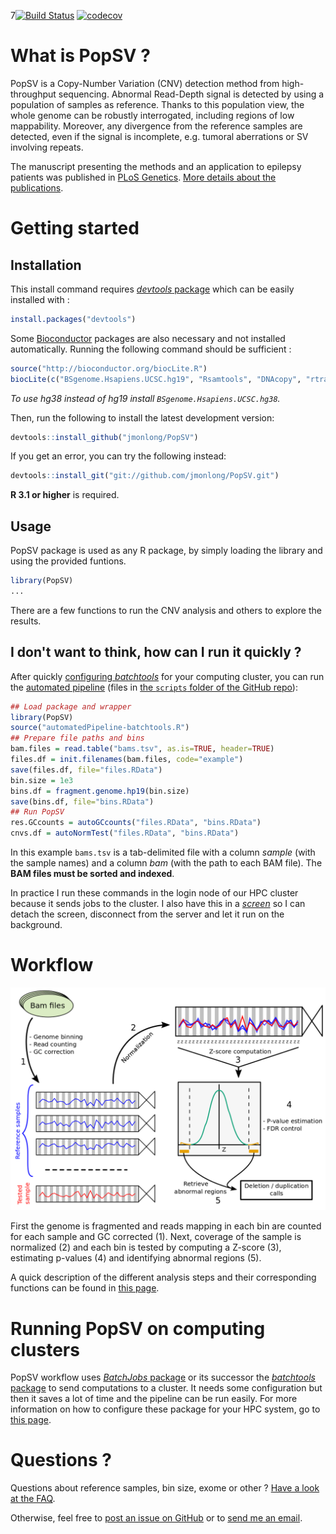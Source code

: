 7[![Build Status](https://travis-ci.org/jmonlong/PopSV.svg?branch=master)](https://travis-ci.org/jmonlong/PopSV)
[![codecov](https://codecov.io/gh/jmonlong/PopSV/branch/master/graph/badge.svg)](https://codecov.io/gh/jmonlong/PopSV)

# What is PopSV ?

PopSV is a Copy-Number Variation (CNV) detection method from high-throughput sequencing. 
Abnormal Read-Depth signal is detected by using a population of samples as reference. 
Thanks to this population view, the whole genome can be robustly interrogated, including regions of low mappability. 
Moreover, any divergence from the reference samples are detected, even if the signal is incomplete, e.g. tumoral aberrations or SV involving repeats.

The manuscript presenting the methods and an application to epilepsy patients was published in [PLoS Genetics](http://journals.plos.org/plosgenetics/article?id=10.1371/journal.pgen.1007285). [More details about the publications](6-Publication.md).

# Getting started

## Installation

This install command requires [*devtools* package](https://github.com/hadley/devtools) which can be easily installed with :

```r
install.packages("devtools")
```

Some [Bioconductor](http://bioconductor.org/) packages are also necessary and not installed automatically. Running the following command should be sufficient :

```r
source("http://bioconductor.org/biocLite.R")
biocLite(c("BSgenome.Hsapiens.UCSC.hg19", "Rsamtools", "DNAcopy", "rtracklayer"))
```

*To use hg38 instead of hg19 install `BSgenome.Hsapiens.UCSC.hg38`.*

Then, run the following to install the latest development version:

```r
devtools::install_github("jmonlong/PopSV")
```

If you get an error, you can try the following instead:

```r
devtools::install_git("git://github.com/jmonlong/PopSV.git")
```

**R 3.1 or higher** is required.


## Usage

PopSV package is used as any R package, by simply loading the library and using the provided funtions.

```r
library(PopSV)
...
```

There are a few functions to run the CNV analysis and others to explore the results.

## I don't want to think, how can I run it quickly ?

After quickly [configuring *batchtools*](2-ClusterManagement.md#installation-and-configuration) for your computing cluster, you can run the [automated pipeline](2-ClusterManagement.md#automated-run) (files in [the `scripts` folder of the GitHub repo](https://github.com/jmonlong/PopSV/tree/master/scripts/batchtools)):

```r
## Load package and wrapper
library(PopSV)
source("automatedPipeline-batchtools.R")
## Prepare file paths and bins
bam.files = read.table("bams.tsv", as.is=TRUE, header=TRUE)
files.df = init.filenames(bam.files, code="example")
save(files.df, file="files.RData")
bin.size = 1e3
bins.df = fragment.genome.hp19(bin.size)
save(bins.df, file="bins.RData")
## Run PopSV
res.GCcounts = autoGCcounts("files.RData", "bins.RData")
cnvs.df = autoNormTest("files.RData", "bins.RData")
```

In this example `bams.tsv` is a tab-delimited file with a column *sample* (with the sample names) and a column *bam* (with the path to each BAM file). The **BAM files must be sorted and indexed**.

In practice I run these commands in the login node of our HPC cluster because it sends jobs to the cluster. 
I also have this in a [*screen*](https://www.gnu.org/software/screen/manual/screen.html) so I can detach the screen, disconnect from the server and let it run on the background.

# Workflow

![PopSV workflow](public/PopSVworkflow.png)

First the genome is fragmented and reads mapping in each bin are counted for each sample and GC corrected (1). Next, coverage of the sample is normalized (2) and each bin is tested by computing a Z-score (3), estimating p-values (4) and identifying abnormal regions (5).

A quick description of the different analysis steps and their corresponding functions can be found in [this page](1-BasicWorkflow.md).


# Running PopSV on computing clusters

PopSV workflow uses [*BatchJobs* package](https://github.com/tudo-r/BatchJobs) or its successor the [*batchtools* package](https://mllg.github.io/batchtools/) to send computations to a cluster. 
It needs some configuration but then it saves a lot of time and the pipeline can be run easily. 
For more information on how to configure these package for your HPC system, go to [this page](2-ClusterManagement.md).

# Questions ?

Questions about reference samples, bin size, exome or other ? [Have a look at the FAQ](5-FAQ.md).

Otherwise, feel free to [post an issue on GitHub](https://github.com/jmonlong/PopSV/issues) or to [send me an email](mailto:jean.monlong@mail.mcgill.ca).
